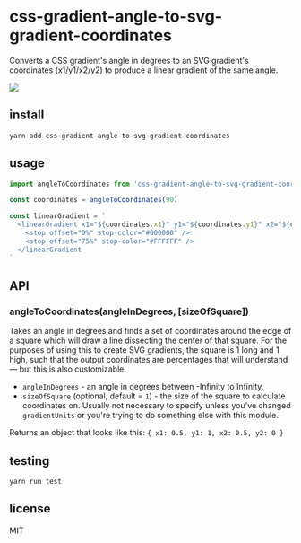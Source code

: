 # css-gradient-angle-to-svg-gradient-coordinates

Converts a CSS gradient's angle in degrees to an SVG gradient's coordinates (x1/y1/x2/y2) to produce a linear gradient of the same angle.

![](https://media1.tenor.com/images/ba76ecf84b8818e1b7c9a8267de3b475/tenor.gif)

## install

```
yarn add css-gradient-angle-to-svg-gradient-coordinates
```

## usage

```javascript
import angleToCoordinates from 'css-gradient-angle-to-svg-gradient-coordinates'

const coordinates = angleToCoordinates(90)

const linearGradient = `
  <linearGradient x1="${coordinates.x1}" y1="${coordinates.y1}" x2="${coordinates.x2}" y2="${coordinates.y2}">
    <stop offset="0%" stop-color="#000000" />
    <stop offset="75%" stop-color="#FFFFFF" />
  </linearGradient
`
```

## API

### angleToCoordinates(angleInDegrees, [sizeOfSquare])

Takes an angle in degrees and finds a set of coordinates around the edge of a square which
will draw a line dissecting the center of that square. For the purposes of using this to create
SVG gradients, the square is 1 long and 1 high, such that the output coordinates are percentages
that <linearGradient> will understand — but this is also customizable.

- `angleInDegrees` - an angle in degrees between -Infinity to Infinity.
- `sizeOfSquare` (optional, default = `1`) - the size of the square to calculate coordinates on. Usually not necessary to specify unless you've changed `gradientUnits` or you're trying to do something else with this module.

Returns an object that looks like this: `{ x1: 0.5, y1: 1, x2: 0.5, y2: 0 }`

## testing

```
yarn run test
```

## license

MIT
